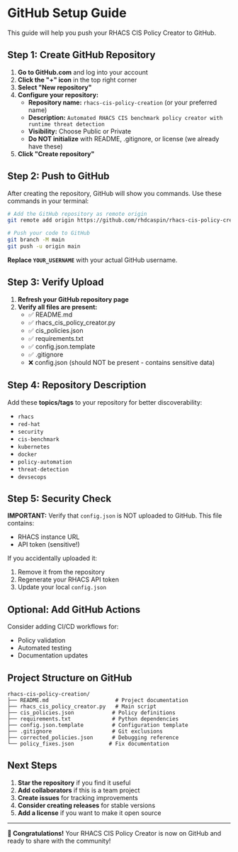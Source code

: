 # GitHub Setup Guide

This guide will help you push your RHACS CIS Policy Creator to GitHub.

## Step 1: Create GitHub Repository

1. **Go to GitHub.com** and log into your account
2. **Click the "+" icon** in the top right corner
3. **Select "New repository"**
4. **Configure your repository:**
   - **Repository name:** `rhacs-cis-policy-creation` (or your preferred name)
   - **Description:** `Automated RHACS CIS benchmark policy creator with runtime threat detection`
   - **Visibility:** Choose Public or Private
   - **Do NOT initialize** with README, .gitignore, or license (we already have these)
5. **Click "Create repository"**

## Step 2: Push to GitHub

After creating the repository, GitHub will show you commands. Use these commands in your terminal:

```bash
# Add the GitHub repository as remote origin
git remote add origin https://github.com/rhdcaspin/rhacs-cis-policy-creation.git

# Push your code to GitHub
git branch -M main
git push -u origin main
```

**Replace `YOUR_USERNAME`** with your actual GitHub username.

## Step 3: Verify Upload

1. **Refresh your GitHub repository page**
2. **Verify all files are present:**
   - ✅ README.md
   - ✅ rhacs_cis_policy_creator.py
   - ✅ cis_policies.json
   - ✅ requirements.txt
   - ✅ config.json.template
   - ✅ .gitignore
   - ❌ config.json (should NOT be present - contains sensitive data)

## Step 4: Repository Description

Add these **topics/tags** to your repository for better discoverability:
- `rhacs`
- `red-hat`
- `security`
- `cis-benchmark`
- `kubernetes`
- `docker`
- `policy-automation`
- `threat-detection`
- `devsecops`

## Step 5: Security Check

**IMPORTANT:** Verify that `config.json` is NOT uploaded to GitHub. This file contains:
- RHACS instance URL
- API token (sensitive!)

If you accidentally uploaded it:
1. Remove it from the repository
2. Regenerate your RHACS API token
3. Update your local `config.json`

## Optional: Add GitHub Actions

Consider adding CI/CD workflows for:
- Policy validation
- Automated testing
- Documentation updates

## Project Structure on GitHub

```
rhacs-cis-policy-creation/
├── README.md                     # Project documentation
├── rhacs_cis_policy_creator.py   # Main script
├── cis_policies.json            # Policy definitions
├── requirements.txt             # Python dependencies
├── config.json.template         # Configuration template
├── .gitignore                   # Git exclusions
├── corrected_policies.json      # Debugging reference
└── policy_fixes.json           # Fix documentation
```

## Next Steps

1. **Star the repository** if you find it useful
2. **Add collaborators** if this is a team project
3. **Create issues** for tracking improvements
4. **Consider creating releases** for stable versions
5. **Add a license** if you want to make it open source

---

**🎉 Congratulations!** Your RHACS CIS Policy Creator is now on GitHub and ready to share with the community! 
